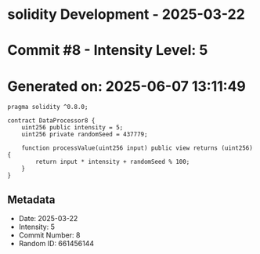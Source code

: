 ﻿# solidity Development - 2025-03-22
# Commit #8 - Intensity Level: 5
# Generated on: 2025-06-07 13:11:49
```solidity
pragma solidity ^0.8.0;

contract DataProcessor8 {
    uint256 public intensity = 5;
    uint256 private randomSeed = 437779;

    function processValue(uint256 input) public view returns (uint256) {
        return input * intensity + randomSeed % 100;
    }
}
```
## Metadata
- Date: 2025-03-22
- Intensity: 5
- Commit Number: 8
- Random ID: 661456144
